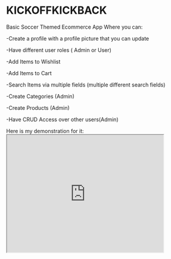 <h1>KICKOFFKICKBACK</h1>

<p>Basic Soccer Themed Ecommerce App Where you can: </p>
<p>-Create a profile with a profile picture that you can update</p>
<p>-Have different user roles ( Admin or User)</p>
<p>-Add Items to Wishlist</p>
<p>-Add Items to Cart </p>
<p>-Search Items via multiple fields (multiple different search fields)</p>
<p>-Create Categories (Admin) </p>
<p>-Create Products (Admin)</p>
<p>-Have CRUD Access over other users(Admin)</p>
<p>Here is my demonstration for it: <iframe width="420" height="315"
src="https://youtu.be/RP7l0yf9aFQ">
</iframe></p>
